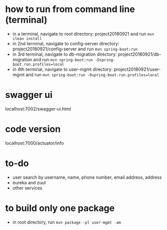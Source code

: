 # how to run from command line (terminal)
- in a terminal, navigate to root directory: project20180921 and run
`mvn clean install`
- in 2nd terminal, navigate to config-server directory: project20180921/config-server and run
`mvn spring-boot:run`
- in 3rd terminal,  navigate to db-migration directory: project20180921/db-migration and run
`mvn spring-boot:run -Dspring-boot.run.profiles=local`
- in 4th terminal, navigate to user-mgmt directory: project20180921/user-mgmt and run
`mvn spring-boot:run -Dspring-boot.run.profiles=local`

# swagger ui
localhost:7002/swagger-ui.html

# code version
localhost:7000/actuator/info

# to-do
- user search by username, name, phone number, email address, address
- eureka and zuul
- other services

# to build only one package
- in root directory, run
`mvn package -pl user-mgmt -am`